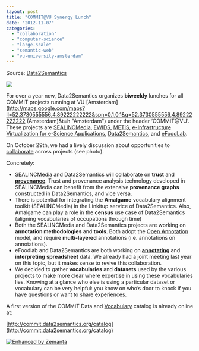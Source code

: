 ```yaml
---
layout: post
title: "COMMIT@VU Synergy Lunch"
date: "2012-11-07"
categories: 
  - "collaboration"
  - "computer-science"
  - "large-scale"
  - "semantic-web"
  - "vu-university-amsterdam"
---
```


Source: [Data2Semantics](http://www.data2semantics.org/feed/)

![](images/DSC_0376.png)

For over a year now, Data2Semantics organizes **biweekly** lunches for all COMMIT projects running at VU [Amsterdam](http://maps.google.com/maps?ll=52.3730555556,4.89222222222&spn=0.1,0.1&q=52.3730555556,4.89222222222 (Amsterdam)&t=h "Amsterdam") under the header ‘COMMIT@VU’. These projects are [SEALINCMedia](http://sealincmedia.wordpress.com "SEALINCMedia"), [EWIDS](http://www.commit-nl.nl/projects/very-large-wireless-sensor-networks-for-well-being), [METIS](http://www.commit-nl.nl/projects/metis-dependable-cooperative-systems-for-public-safety), [e-Infrastructure Virtualization for e-Science Applications](http://www.commit-nl.nl/projects/e-infrastructure-virtualization-for-e-science-applications), [Data2Semantics](http://www.data2semantics.org), and [eFoodLab](http://www.commit-nl.nl/projects/e-foodlab).

On October 29th, we had a lively discussion about opportunities to [collaborate](http://en.wikipedia.org/wiki/Collaboration "Collaboration") across projects (see photo).

Concretely:

- SEALINCMedia and Data2Semantics will collaborate on **trust** and **[provenance](http://en.wikipedia.org/wiki/Provenance "Provenance")**. Trust and provenance analysis technology developed in SEALINCMedia can benefit from the extensive **provenance graphs** constructed in Data2Semantics, and vice versa.
- There is potential for integrating the **Amalgame** vocabulary alignment toolkit (SEALINCMedia) in the Linkitup service of Data2Semantics. Also, Amalgame can play a role in the **census** use case of Data2Semantics (aligning vocabularies of occupations through time)
- Both the SEALINCMedia and Data2Semantics projects are working on **annotation methodologies** and **tools**. Both adopt the [Open Annotation](http://www.openannotation.org) model, and require **multi-layered** annotations (i.e. annotations on annotations).
- eFoodlab and Data2Semantics are both working on **[annotating](http://en.wikipedia.org/wiki/Annotation "Annotation")** and **interpreting** **spreadsheet** data. We already had a joint meeting last year on this topic, but it makes sense to revive this collaboration.
- We decided to gather **vocabularies** and **datasets** used by the various projects to make more clear where expertise in using these vocabularies lies. Knowing at a glance who else is using a particular dataset or vocabulary can be very helpful: you know on who’s door to knock if you have questions or want to share experiences.

A first version of the COMMIT Data and [Vocabulary](http://en.wikipedia.org/wiki/Vocabulary "Vocabulary") catalog is already online at:

[http://commit.data2semantics.org/catalog](http://commit.data2semantics.org/catalog)

[![Enhanced by Zemanta](http://img.zemanta.com/zemified_e.png?x-id=1749ecde-a60a-4353-89fd-3aa88c64adc9)](http://www.zemanta.com/?px "Enhanced by Zemanta")
